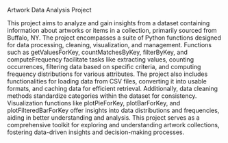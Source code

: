 Artwork Data Analysis Project

This project aims to analyze and gain insights from a dataset containing information about artworks or items in a collection, primarily sourced from Buffalo, NY. The project encompasses a suite of Python functions designed for data processing, cleaning, visualization, and management. Functions such as getValuesForKey, countMatchesByKey, filterByKey, and computeFrequency facilitate tasks like extracting values, counting occurrences, filtering data based on specific criteria, and computing frequency distributions for various attributes. The project also includes functionalities for loading data from CSV files, converting it into usable formats, and caching data for efficient retrieval. Additionally, data cleaning methods standardize categories within the dataset for consistency. Visualization functions like plotPieForKey, plotBarForKey, and plotFilteredBarForKey offer insights into data distributions and frequencies, aiding in better understanding and analysis. This project serves as a comprehensive toolkit for exploring and understanding artwork collections, fostering data-driven insights and decision-making processes.




